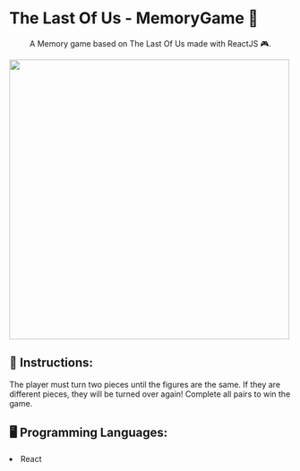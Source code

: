 # The Last Of Us - MemoryGame 🧟
<p align="center">A Memory game based on The Last Of Us made with ReactJS 🎮.</p>

<img height="500em" src="https://github.com/vinimedeirosdev/TLOU_MemoryGame/blob/main/public/assets/gif/animation.gif">

## 📃 Instructions:
<p>The player must turn two pieces until the figures are the same. If they are different pieces, they will be turned over again! Complete all pairs to win the game. </p>

## 🖥️ Programming Languages:

  <li>React</li>

